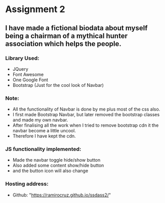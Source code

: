 # Assignment 2 
## I have made a fictional biodata about myself being a chairman of a mythical hunter association which helps the people.

### Library Used:
* JQuery
* Font Awesome
* One Google Font
* Bootstrap (Just for the cool look of Navbar)

### Note:
* All the functionality of Navbar is done by me plus most of the css also.
* I first made Bootstrap Navbar, but later removed the bootstrap classes and made my own navbar.
* After finalising all the work when I tried to remove bootstrap cdn it the navbar become a little uncool.
* Therefore I have kept the cdn.


### JS functionality implemented:
* Made the navbar toggle hide/show button
* Also added some content show/hide button
* and the button icon will also change

### Hosting address:
* Github: "https://ramirocruz.github.io/ssdass2/"
